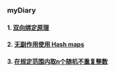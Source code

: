 ### myDiary
#### 1. [双向绑定原理](./17.01.08/index.md)
#### 2. [无副作用使用 Hash maps](./17.01.10/index.md)

#### 3. [在规定范围内取n个随机不重复整数](./17.01.18/index.md)

